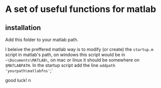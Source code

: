 # A set of useful functions for matlab

## installation

Add this folder to your matlab path.

I beleive the preffered matlab way is to modify (or create) the `startup.m` script in matlab's path,  on windows this script would be in `~\Documents\MATLAB\`, on mac or linux it should be somewhere on `$MATLABPATH`. In the startup script add the line `addpath 'yourpath\matlabfns'`;` 

good luck! n
